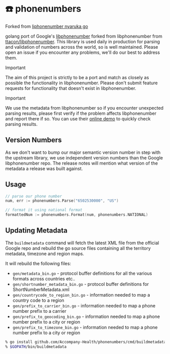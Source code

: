 # ☎️ phonenumbers 

Forked from [liphonenumber nyaruka go](https://github.com/nyaruka/phonenumbers)

golang port of Google's [libphonenumber](https://github.com/googlei18n/libphonenumber) forked from libphonenumber from [ttacon/libphonenumber](https://github.com/ttacon/libphonenumber). This library is used daily in production for parsing and validation of numbers across the world, so is well maintained. Please open an issue if you encounter any problems, we'll do our best to address them.

> [!IMPORTANT]
> The aim of this project is strictly to be a port and match as closely as possible the functionality in libphonenumber. Please don't submit feature requests for functionality that doesn't exist in libphonenumber.

> [!IMPORTANT]
> We use the metadata from libphonenumber so if you encounter unexpected parsing results, please first verify if the problem affects libphonenumber and report there if so. You can use their [online demo](https://libphonenumber.appspot.com) to quickly check parsing results.

## Version Numbers

As we don't want to bump our major semantic version number in step with the upstream library, we use independent version numbers than the Google libphonenumber repo. The release notes will mention what version of the metadata a release was built against.

## Usage

```go
// parse our phone number
num, err := phonenumbers.Parse("6502530000", "US")

// format it using national format
formattedNum := phonenumbers.Format(num, phonenumbers.NATIONAL)
```

## Updating Metadata

The `buildmetadata` command will fetch the latest XML file from the official Google repo and rebuild the go source files 
containing all the territory metadata, timezone and region maps.

It will rebuild the following files:

 * `gen/metadata_bin.go` - protocol buffer definitions for all the various formats across countries etc..
 * `gen/shortnumber_metadata_bin.go` - protocol buffer definitions for ShortNumberMetadata.xml
 * `gen/countrycode_to_region_bin.go` - information needed to map a country code to a region
 * `gen/prefix_to_carrier_bin.go` - information needed to map a phone number prefix to a carrier
 * `gen/prefix_to_geocoding_bin.go` - information needed to map a phone number prefix to a city or region
 * `gen/prefix_to_timezone_bin.go` - information needed to map a phone number prefix to a city or region

```bash
% go install github.com/Accompany-Health/phonenumbers/cmd/buildmetadata
% $GOPATH/bin/buildmetadata
```
